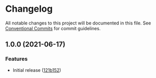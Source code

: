 # Changelog

All notable changes to this project will be documented in this file. See
[Conventional Commits](https://conventionalcommits.org) for commit guidelines.

## 1.0.0 (2021-06-17)


### Features

* Initial release ([121b152](https://github.com/bjoluc/test-semantic-release-poetry/commit/121b15294f9befb3f7cb3365f55abdd0d64baf49))
